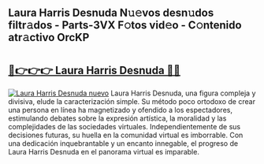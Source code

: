 ## Laura Harris Desnuda N𝚞𝚎vos desn𝚞dos filtr𝚊dos - Parts-3VX F𝚘tos vid𝚎o - C𝚘ntenido atr𝚊ctivo OrcKP

# <h2><a href="http://mb0ef0.tromn.icu/?c=Laura+Harris+Desnuda">🔗👉👉👉 Laura Harris Desnuda 🔗🔗</a></h2>

[![Laura Harris Desnuda nuevo](https://i.imgur.com/pEAQMta.gif)](http://mb0ef0.tromn.icu/?c=Laura+Harris+Desnuda)
Laura Harris Desnuda, una figura compleja y divisiva, elude la caracterización simple. Su método poco ortodoxo de crear una persona en línea ha magnetizado y ofendido a los espectadores, estimulando debates sobre la expresión artística, la moralidad y las complejidades de las sociedades virtuales. Independientemente de sus decisiones futuras, su huella en la comunidad virtual es imborrable. Con una dedicación inquebrantable y un encanto innegable, el progreso de Laura Harris Desnuda en el panorama virtual es imparable.
